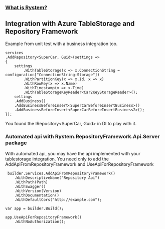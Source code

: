 ﻿### [What is Rystem?](https://github.com/KeyserDSoze/Rystem)

## Integration with Azure TableStorage and Repository Framework
Example from unit test with a business integration too.

    services
    .AddRepository<SuperCar, Guid>(settings =>
    {
        settings
            .WithTableStorage(x => x.ConnectionString = configuration["ConnectionString:Storage"])
            .WithPartitionKey(x => x.Id, x => x)
            .WithRowKey(x => x.Name)
            .WithTimestamp(x => x.Time)
            .WithTableStorageKeyReader<Car2KeyStorageReader>();
        settings
        .AddBusiness()
        .AddBusinessBeforeInsert<SuperCarBeforeInsertBusiness>()
        .AddBusinessBeforeInsert<SuperCarBeforeInsertBusiness2>();
    });

You found the IRepository<SuperCar, Guid> in DI to play with it.

### Automated api with Rystem.RepositoryFramework.Api.Server package
With automated api, you may have the api implemented with your tablestorage integration.
You need only to add the AddApiFromRepositoryFramework and UseApiForRepositoryFramework

     builder.Services.AddApiFromRepositoryFramework()
        .WithDescriptiveName("Repository Api")
        .WithPath(Path)
        .WithSwagger()
        .WithVersion(Version)
        .WithDocumentation()
        .WithDefaultCors("http://example.com");  

    var app = builder.Build();

    app.UseApiForRepositoryFramework()
        .WithNoAuthorization();
